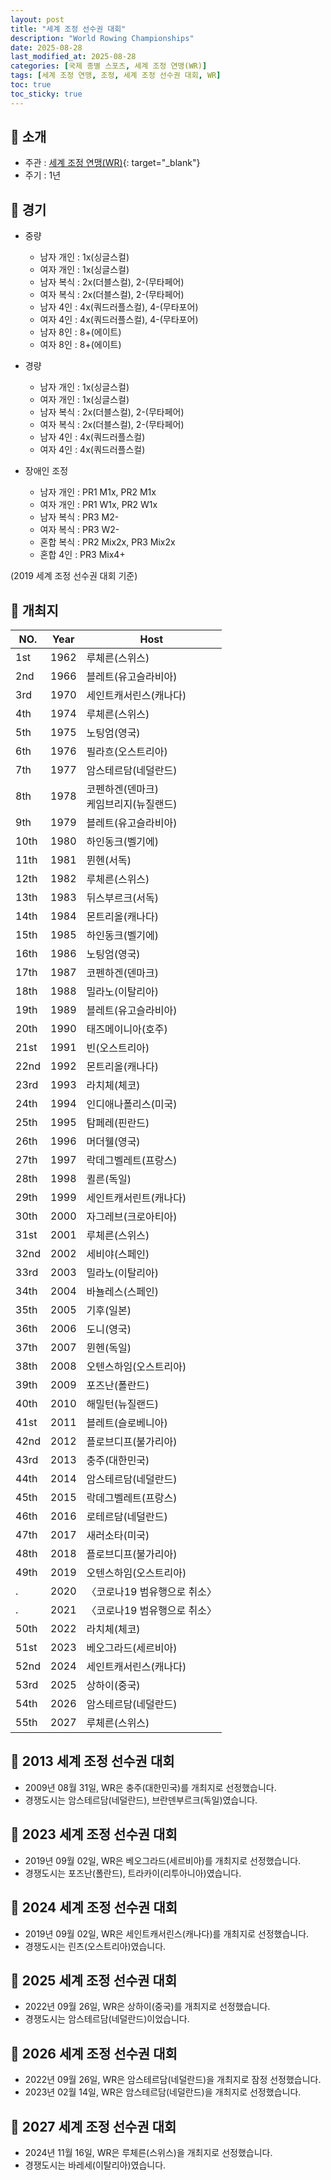 ```yaml
---
layout: post
title: "세계 조정 선수권 대회"
description: "World Rowing Championships"
date: 2025-08-28
last_modified_at: 2025-08-28
categories: [국제 종별 스포츠, 세계 조정 연맹(WR)]
tags: [세계 조정 연맹, 조정, 세계 조정 선수권 대회, WR]
toc: true
toc_sticky: true
---
```

## 📜 소개
* 주관 : [세계 조정 연맹(WR)](https://worldrowing.com/){: target="_blank"}
* 주기 : 1년

## 📜 경기
* 중량
  * 남자 개인 : 1x(싱글스컬)
  * 여자 개인 : 1x(싱글스컬)
  * 남자 복식 : 2x(더블스컬), 2-(무타페어)
  * 여자 복식 : 2x(더블스컬), 2-(무타페어)
  * 남자 4인 : 4x(쿼드러플스컬), 4-(무타포어)
  * 여자 4인 : 4x(쿼드러플스컬), 4-(무타포어)
  * 남자 8인 : 8+(에이트)
  * 여자 8인 : 8+(에이트)

* 경량
  * 남자 개인 : 1x(싱글스컬)
  * 여자 개인 : 1x(싱글스컬)
  * 남자 복식 : 2x(더블스컬), 2-(무타페어)
  * 여자 복식 : 2x(더블스컬), 2-(무타페어)
  * 남자 4인 : 4x(쿼드러플스컬)
  * 여자 4인 : 4x(쿼드러플스컬)

* 장애인 조정
  * 남자 개인 : PR1 M1x, PR2 M1x
  * 여자 개인 : PR1 W1x, PR2 W1x
  * 남자 복식 : PR3 M2-
  * 여자 복식 : PR3 W2-
  * 혼합 복식 : PR2 Mix2x, PR3 Mix2x
  * 혼합 4인 : PR3 Mix4+

(2019 세계 조정 선수권 대회 기준)

## 📜 개최지

<html>
    <head>
        <meta charset="UTF-8">
    </head>
    <body>
        <table>
            <thead>
                <tr class="header-row">
                    <th class="col-no">NO.</th>
                    <th class="col-year">Year</th>
                    <th class="col-host">Host</th>
                </tr>
            </thead>
            <tbody>
                <tr>
                    <td>1st</td>
                    <td>1962</td>
                    <td>루체른(스위스)</td>
                </tr>
                <tr>
                    <td>2nd</td>
                    <td>1966</td>
                    <td>블레트(유고슬라비아)</td>
                </tr>
                <tr>
                    <td>3rd</td>
                    <td>1970</td>
                    <td>세인트캐서린스(캐나다)</td>
                </tr>
                <tr>
                    <td>4th</td>
                    <td>1974</td>
                    <td>루체른(스위스)</td>
                </tr>
                <tr>
                    <td>5th</td>
                    <td>1975</td>
                    <td>노팅엄(영국)</td>
                </tr>
                <tr>
                    <td>6th</td>
                    <td>1976</td>
                    <td>필라흐(오스트리아)</td>
                </tr>
                <tr>
                    <td>7th</td>
                    <td>1977</td>
                    <td>암스테르담(네덜란드)</td>
                </tr>
                <tr>
                    <td>8th</td>
                    <td>1978</td>
                    <td>코펜하겐(덴마크)<br>케임브리지(뉴질랜드)</td>
                </tr>
                <tr>
                    <td>9th</td>
                    <td>1979</td>
                    <td>블레트(유고슬라비아)</td>
                </tr>
                <tr>
                    <td>10th</td>
                    <td>1980</td>
                    <td>하인동크(벨기에)</td>
                </tr>
                <tr>
                    <td>11th</td>
                    <td>1981</td>
                    <td>뮌헨(서독)</td>
                </tr>
                <tr>
                    <td>12th</td>
                    <td>1982</td>
                    <td>루체른(스위스)</td>
                </tr>
                <tr>
                    <td>13th</td>
                    <td>1983</td>
                    <td>뒤스부르크(서독)</td>
                </tr>
                <tr>
                    <td>14th</td>
                    <td>1984</td>
                    <td>몬트리올(캐나다)</td>
                </tr>
                <tr>
                    <td>15th</td>
                    <td>1985</td>
                    <td>하인동크(벨기에)</td>
                </tr>
                <tr>
                    <td>16th</td>
                    <td>1986</td>
                    <td>노팅엄(영국)</td>
                </tr>
                <tr>
                    <td>17th</td>
                    <td>1987</td>
                    <td>코펜하겐(덴마크)</td>
                </tr>
                <tr>
                    <td>18th</td>
                    <td>1988</td>
                    <td>밀라노(이탈리아)</td>
                </tr>
                <tr>
                    <td>19th</td>
                    <td>1989</td>
                    <td>블레트(유고슬라비아)</td>
                </tr>
                <tr>
                    <td>20th</td>
                    <td>1990</td>
                    <td>태즈메이니아(호주)</td>
                </tr>
                <tr>
                    <td>21st</td>
                    <td>1991</td>
                    <td>빈(오스트리아)</td>
                </tr>
                <tr>
                    <td>22nd</td>
                    <td>1992</td>
                    <td>몬트리올(캐나다)</td>
                </tr>
                <tr>
                    <td>23rd</td>
                    <td>1993</td>
                    <td>라치체(체코)</td>
                </tr>
                <tr>
                    <td>24th</td>
                    <td>1994</td>
                    <td>인디애나폴리스(미국)</td>
                </tr>
                <tr>
                    <td>25th</td>
                    <td>1995</td>
                    <td>탐페레(핀란드)</td>
                </tr>
                <tr>
                    <td>26th</td>
                    <td>1996</td>
                    <td>머더웰(영국)</td>
                </tr>
                <tr>
                    <td>27th</td>
                    <td>1997</td>
                    <td>락데그벨레트(프랑스)</td>
                </tr>
                <tr>
                    <td>28th</td>
                    <td>1998</td>
                    <td>퀼른(독일)</td>
                </tr>
                <tr>
                    <td>29th</td>
                    <td>1999</td>
                    <td>세인트캐서린트(캐나다)</td>
                </tr>
                <tr>
                    <td>30th</td>
                    <td>2000</td>
                    <td>자그레브(크로아티아)</td>
                </tr>
                <tr>
                    <td>31st</td>
                    <td>2001</td>
                    <td>루체른(스위스)</td>
                </tr>
                <tr>
                    <td>32nd</td>
                    <td>2002</td>
                    <td>세비야(스페인)</td>
                </tr>
                <tr>
                    <td>33rd</td>
                    <td>2003</td>
                    <td>밀라노(이탈리아)</td>
                </tr>
                <tr>
                    <td>34th</td>
                    <td>2004</td>
                    <td>바뇰레스(스페인)</td>
                </tr>
                <tr>
                    <td>35th</td>
                    <td>2005</td>
                    <td>기후(일본)</td>
                </tr>
                <tr>
                    <td>36th</td>
                    <td>2006</td>
                    <td>도니(영국)</td>
                </tr>
                <tr>
                    <td>37th</td>
                    <td>2007</td>
                    <td>뮌헨(독일)</td>
                </tr>
                <tr>
                    <td>38th</td>
                    <td>2008</td>
                    <td>오텐스하임(오스트리아)</td>
                </tr>
                <tr>
                    <td>39th</td>
                    <td>2009</td>
                    <td>포즈난(폴란드)</td>
                </tr>
                <tr>
                    <td>40th</td>
                    <td>2010</td>
                    <td>해밀턴(뉴질랜드)</td>
                </tr>
                <tr>
                    <td>41st</td>
                    <td>2011</td>
                    <td>블레트(슬로베니아)</td>
                </tr>
                <tr>
                    <td>42nd</td>
                    <td>2012</td>
                    <td>플로브디프(불가리아)</td>
                </tr>
                <tr class="korea-host-bg">
                    <td><span class="korea-host">43rd</span></td>
                    <td><span class="korea-host">2013</span></td>
                    <td><span class="korea-host">충주(대한민국)</span></td>
                </tr>
                <tr>
                    <td>44th</td>
                    <td>2014</td>
                    <td>암스테르담(네덜란드)</td>
                </tr>
                <tr>
                    <td>45th</td>
                    <td>2015</td>
                    <td>락데그벨레트(프랑스)</td>
                </tr>
                <tr>
                    <td>46th</td>
                    <td>2016</td>
                    <td>로테르담(네덜란드)</td>
                </tr>
                <tr>
                    <td>47th</td>
                    <td>2017</td>
                    <td>새러소타(미국)</td>
                </tr>
                <tr>
                    <td>48th</td>
                    <td>2018</td>
                    <td>플로브디프(불가리아)</td>
                </tr>
                <tr>
                    <td>49th</td>
                    <td>2019</td>
                    <td>오텐스하임(오스트리아)</td>
                </tr>
                <tr>
                    <td>.</td>
                    <td>2020</td>
                    <td>〈코로나19 범유행으로 취소〉</td>
                </tr>
                <tr>
                    <td>.</td>
                    <td>2021</td>
                    <td>〈코로나19 범유행으로 취소〉</td>
                </tr>
                <tr>
                    <td>50th</td>
                    <td>2022</td>
                    <td>라치체(체코)</td>
                </tr>
                <tr>
                    <td>51st</td>
                    <td>2023</td>
                    <td>베오그라드(세르비아)</td>
                </tr>
                <tr>
                    <td>52nd</td>
                    <td>2024</td>
                    <td>세인트캐서린스(캐나다)</td>
                </tr>
                <tr>
                    <td>53rd</td>
                    <td>2025</td>
                    <td>상하이(중국)</td>
                </tr>
                <tr>
                    <td>54th</td>
                    <td>2026</td>
                    <td>암스테르담(네덜란드)</td>
                </tr>
                <tr>
                    <td>55th</td>
                    <td>2027</td>
                    <td>루체른(스위스)</td>
                </tr>
            </tbody>
        </table>
    </body>
</html>

## 📜 2013 세계 조정 선수권 대회
* 2009년 08월 31일, WR은 <span class="korea-host">충주(대한민국)</span>를 개최지로 선정했습니다.
* 경쟁도시는 암스테르담(네덜란드), 브란덴부르크(독일)였습니다.

## 📜 2023 세계 조정 선수권 대회
* 2019년 09월 02일, WR은 <span class="foreign-host">베오그라드(세르비아)</span>를 개최지로 선정했습니다.
* 경쟁도시는 포즈난(폴란드), 트라카이(리투아니아)였습니다.

## 📜 2024 세계 조정 선수권 대회
* 2019년 09월 02일, WR은 <span class="foreign-host">세인트캐서린스(캐나다)</span>를 개최지로 선정했습니다.
* 경쟁도시는 린츠(오스트리아)였습니다.

## 📜 2025 세계 조정 선수권 대회
* 2022년 09월 26일, WR은 <span class="foreign-host">상하이(중국)</span>를 개최지로 선정했습니다.
* 경쟁도시는 암스테르담(네덜란드)이었습니다.

## 📜 2026 세계 조정 선수권 대회
* 2022년 09월 26일, WR은 <span class="foreign-host">암스테르담(네덜란드)</span>을 개최지로 잠정 선정했습니다.
* 2023년 02월 14일, WR은 <span class="foreign-host">암스테르담(네덜란드)</span>을 개최지로 선정했습니다.

## 📜 2027 세계 조정 선수권 대회
* 2024년 11월 16일, WR은 <span class="foreign-host">루체른(스위스)</span>을 개최지로 선정했습니다.
* 경쟁도시는 바레세(이탈리아)였습니다.
